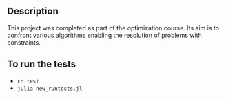 ## Description
This project was completed as part of the optimization course.
Its aim is to confront various algorithms enabling the resolution of problems with constraints.

## To run the tests
* `cd test`
* `julia new_runtests.jl`

